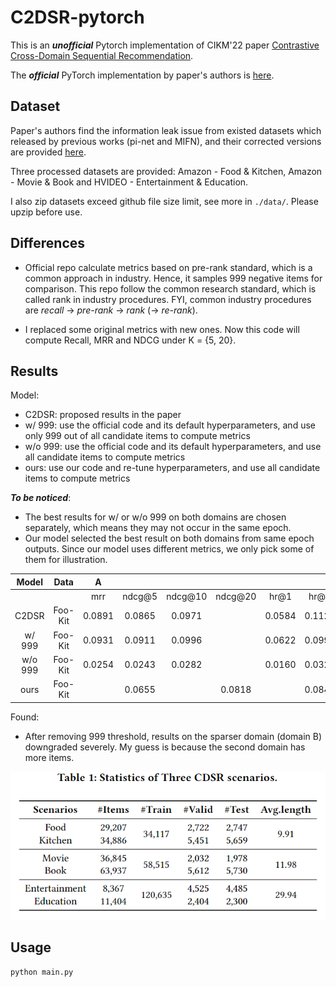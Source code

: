 # C2DSR-pytorch

This is an ***unofficial*** Pytorch implementation of CIKM'22 paper [Contrastive Cross-Domain Sequential Recommendation](https://dl.acm.org/doi/abs/10.1145/3511808.3557262).

The ***official*** PyTorch implementation by paper's authors is [here](https://github.com/cjx96/C2DSR).


## Dataset

Paper's authors find the information leak issue from existed datasets which released by previous works  (pi-net and MIFN), and their corrected versions are provided [here](https://drive.google.com/drive/folders/1xpnp6tH56xz8PF_xuTi9exEptmcvlAVU?usp=sharing).

Three processed datasets are provided: Amazon - Food & Kitchen, Amazon - Movie & Book and HVIDEO - Entertainment & Education.

I also zip datasets exceed github file size limit, see more in `./data/`. Please upzip before use.


## Differences

- Official repo calculate metrics based on pre-rank standard, which is a common approach in industry. Hence, it samples 999 negative items for comparison. This repo follow the common research standard, which is called rank in industry procedures. FYI, common industry procedures are *recall* -> *pre-rank* -> *rank* (-> *re-rank*).

- I replaced some original metrics with new ones. Now this code will compute Recall, MRR and NDCG under K = {5, 20}.

## Results

Model:
- C2DSR: proposed results in the paper
- w/ 999: use the official code and its default hyperparameters, and use only 999 out of all candidate items to compute metrics
- w/o 999: use the official code and its default hyperparameters, and use all candidate items to compute metrics
- ours: use our code and re-tune hyperparameters, and use all candidate items to compute metrics

***To be noticed***: 
- The best results for w/ or w/o 999 on both domains are chosen separately, which means they may not occur in the same epoch.
- Our model selected the best result on both domains from same epoch outputs. Since our model uses different metrics, we only pick some of them for illustration.

|  Model  |  Data   |   A    |        |         |         |        |        |        |        |   B    |        |         |         |        |        |        |        |
|:-------:|:-------:|:------:|:------:|:-------:|:-------:|:------:|:------:|:------:|:------:|:------:|:------:|:-------:|:-------:|:------:|:------:|:------:|:------:|
|         |         |  mrr   | ndcg@5 | ndcg@10 | ndcg@20 |  hr@1  |  hr@5  | hr@10  | hr@20  |  mrr   | ndcg@5 | ndcg@10 | ndcg@20 |  hr@1  |  hr@5  | hr@10  | hr@20  |    
|  C2DSR  | Foo-Kit | 0.0891 | 0.0865 | 0.0971  |         | 0.0584 | 0.1124 | 0.1454 |        | 0.0465 | 0.0416 | 0.0494  |         | 0.0251 | 0.0574 | 0.0818 |        |
| w/ 999  | Foo-Kit | 0.0931 | 0.0911 | 0.0996  |         | 0.0622 | 0.0996 | 0.1427 |        | 0.0407 | 0.0357 | 0.0436  |         | 0.0199 | 0.0514 | 0.0761 |        |
| w/o 999 | Foo-Kit | 0.0254 | 0.0243 | 0.0282  |         | 0.0160 | 0.0323 | 0.0444 |        | 0.0090 | 0.0083 | 0.0093  |         | 0.0061 | 0.0104 | 0.0136 |        |
|  ours   | Foo-Kit |        | 0.0655 |         | 0.0818  |        | 0.0841 |        | 0.1420 |        | 0.0146 | 0.0202  |         |        | 0.0198 |        | 0.0202 |

Found:
- After removing 999 threshold, results on the sparser domain (domain B) downgraded severely. My guess is because the second domain has more items.

![](img\data.png)


## Usage

```shell
python main.py 
```
